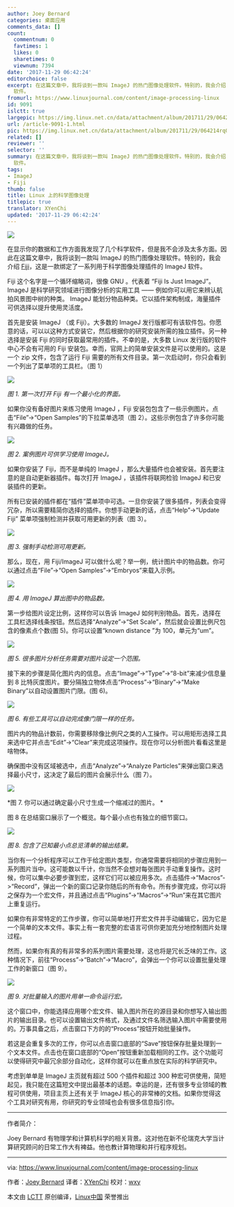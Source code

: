 ```yaml
---
author: Joey Bernard
categories: 桌面应用
comments_data: []
count:
  commentnum: 0
  favtimes: 1
  likes: 0
  sharetimes: 0
  viewnum: 7394
date: '2017-11-29 06:42:24'
editorchoice: false
excerpt: 在这篇文章中，我将谈到一款叫 ImageJ 的热门图像处理软件。特别的，我会介绍 Fiji，这是一款绑定了一系列用于科学图像处理插件的 ImageJ
  软件。
fromurl: https://www.linuxjournal.com/content/image-processing-linux
id: 9091
islctt: true
largepic: https://img.linux.net.cn/data/attachment/album/201711/29/064214rq07lbllcxquadvl.jpg
url: /article-9091-1.html
pic: https://img.linux.net.cn/data/attachment/album/201711/29/064214rq07lbllcxquadvl.jpg.thumb.jpg
related: []
reviewer: ''
selector: ''
summary: 在这篇文章中，我将谈到一款叫 ImageJ 的热门图像处理软件。特别的，我会介绍 Fiji，这是一款绑定了一系列用于科学图像处理插件的 ImageJ
  软件。
tags:
- ImageJ
- Fiji
thumb: false
title: Linux 上的科学图像处理
titlepic: true
translator: XYenChi
updated: '2017-11-29 06:42:24'
---
```


![](https://img.linux.net.cn/data/attachment/album/201711/29/064214rq07lbllcxquadvl.jpg)


在显示你的数据和工作方面我发现了几个科学软件，但是我不会涉及太多方面。因此在这篇文章中，我将谈到一款叫 ImageJ 的热门图像处理软件。特别的，我会介绍 [Fiji](https://imagej.net/Fiji)，这是一款绑定了一系列用于科学图像处理插件的 ImageJ 软件。


Fiji 这个名字是一个循环缩略词，很像 GNU 。代表着 “Fiji Is Just ImageJ”。 ImageJ 是科学研究领域进行图像分析的实用工具 —— 例如你可以用它来辨认航拍风景图中树的种类。 ImageJ 能划分物品种类。它以插件架构制成，海量插件可供选择以提升使用灵活度。


首先是安装 ImageJ （或 Fiji）。大多数的 ImageJ 发行版都可有该软件包。你愿意的话，可以以这种方式安装它，然后根据你的研究安装所需的独立插件。另一种选择是安装 Fiji 的同时获取最常用的插件。不幸的是，大多数 Linux 发行版的软件中心不会有可用的 Fiji 安装包。幸而，官网上的简单安装文件是可以使用的。这是一个 zip 文件，包含了运行 Fiji 需要的所有文件目录。第一次启动时，你只会看到一个列出了菜单项的工具栏。（图 1）


![](https://img.linux.net.cn/data/attachment/album/201711/29/064226zthxuuy9b8eww9th.png)


*图 1. 第一次打开 Fiji 有一个最小化的界面。*


如果你没有备好图片来练习使用 ImageJ ，Fiji 安装包包含了一些示例图片。点击“File”->“Open Samples”的下拉菜单选项（图 2）。这些示例包含了许多你可能有兴趣做的任务。


![](https://img.linux.net.cn/data/attachment/album/201711/29/064226h7biy1cf8z2284cc.jpg)


*图 2. 案例图片可供学习使用 ImageJ。*


如果你安装了 Fiji，而不是单纯的 ImageJ ，那么大量插件也会被安装。首先要注意的是自动更新器插件。每次打开 ImageJ ，该插件将联网检验 ImageJ 和已安装插件的更新。


所有已安装的插件都在“插件”菜单项中可选。一旦你安装了很多插件，列表会变得冗杂，所以需要精简你选择的插件。你想手动更新的话，点击“Help”->“Update Fiji” 菜单项强制检测并获取可用更新的列表（图 3）。


![](https://img.linux.net.cn/data/attachment/album/201711/29/064229rz22l3sbtuo5r82w.png)


*图 3. 强制手动检测可用更新。*


那么，现在，用 Fiji/ImageJ 可以做什么呢？举一例，统计图片中的物品数。你可以通过点击“File”->“Open Samples”->“Embryos”来载入示例。


![](https://img.linux.net.cn/data/attachment/album/201711/29/064229pah5d6s6vdyze6v7.jpg)


*图 4. 用 ImageJ 算出图中的物品数。*


第一步给图片设定比例，这样你可以告诉 ImageJ 如何判别物品。首先，选择在工具栏选择线条按钮。然后选择“Analyze”->“Set Scale”，然后就会设置比例尺包含的像素点个数(图 5)。你可以设置“known distance ”为 100，单元为“um”。


![](https://img.linux.net.cn/data/attachment/album/201711/29/064229e7yzy207nnm4i79m.png)


*图 5. 很多图片分析任务需要对图片设定一个范围。*


接下来的步骤是简化图片内的信息。点击“Image”->“Type”->“8-bit”来减少信息量到 8 比特灰度图片。要分隔独立物体点击“Process”->“Binary”->“Make Binary”以自动设置图片门限。(图 6)。


![](https://img.linux.net.cn/data/attachment/album/201711/29/064231lm5yt8cy5y90mcyt.png)


*图 6. 有些工具可以自动完成像门限一样的任务。*


图片内的物品计数前，你需要移除像比例尺之类的人工操作。可以用矩形选择工具来选中它并点击“Edit”->“Clear”来完成这项操作。现在你可以分析图片看看这里是啥物体。


确保图中没有区域被选中，点击“Analyze”->“Analyze Particles”来弹出窗口来选择最小尺寸，这决定了最后的图片会展示什么（图 7）。


![](https://img.linux.net.cn/data/attachment/album/201711/29/064232ehejf64eted952b6.png)


\*图 7. 你可以通过确定最小尺寸生成一个缩减过的图片。 \*


图 8 在总结窗口展示了一个概览。每个最小点也有独立的细节窗口。


![](https://img.linux.net.cn/data/attachment/album/201711/29/064232a75n51wmtei1k1kz.png)


*图 8. 包含了已知最小点总览清单的输出结果。*


当你有一个分析程序可以工作于给定图片类型，你通常需要将相同的步骤应用到一系列图片当中。这可能数以千计，你当然不会想对每张图片手动重复操作。这时候，你可以集中必要步骤到宏，这样它们可以被应用多次。点击插件->“Macros”->“Record”，弹出一个新的窗口记录你随后的所有命令。所有步骤完成，你可以将之保存为一个宏文件，并且通过点击“Plugins”->“Macros”->“Run”来在其它图片上重复运行。


如果你有非常特定的工作步骤，你可以简单地打开宏文件并手动编辑它，因为它是一个简单的文本文件。事实上有一套完整的宏语言可供你更加充分地控制图片处理过程。


然而，如果你有真的有非常多的系列图片需要处理，这也将是冗长乏味的工作。这种情况下，前往“Process”->“Batch”->“Macro”，会弹出一个你可以设置批量处理工作的新窗口（图 9）。


![](https://img.linux.net.cn/data/attachment/album/201711/29/064233bj1qrkkhhj9qs9jj.png)


*图 9. 对批量输入的图片用单一命令运行宏。*


这个窗口中，你能选择应用哪个宏文件、输入图片所在的源目录和你想写入输出图片的输出目录。也可以设置输出文件格式，及通过文件名筛选输入图片中需要使用的。万事具备之后，点击窗口下方的的“Process”按钮开始批量操作。


若这是会重复多次的工作，你可以点击窗口底部的“Save”按钮保存批量处理到一个文本文件。点击也在窗口底部的“Open”按钮重新加载相同的工作。这个功能可以使得研究中最冗余部分自动化，这样你就可以在重点放在实际的科学研究中。


考虑到单单是 ImageJ 主页就有超过 500 个插件和超过 300 种宏可供使用，简短起见，我只能在这篇短文中提出最基本的话题。幸运的是，还有很多专业领域的教程可供使用，项目主页上还有关于 ImageJ 核心的非常棒的文档。如果你觉得这个工具对研究有用，你研究的专业领域也会有很多信息指引你。




---


作者简介：


Joey Bernard 有物理学和计算机科学的相关背景。这对他在新不伦瑞克大学当计算研究顾问的日常工作大有裨益。他也教计算物理和并行程序规划。




---


via: <https://www.linuxjournal.com/content/image-processing-linux>


作者：[Joey Bernard](https://www.linuxjournal.com/users/joey-bernard) 译者：[XYenChi](https://github.com/XYenChi) 校对：[wxy](https://github.com/wxy)


本文由 [LCTT](https://github.com/LCTT/TranslateProject) 原创编译，[Linux中国](https://linux.cn/) 荣誉推出